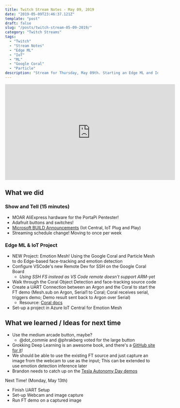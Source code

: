 ```yaml
---
title: Twitch Stream Notes - May 09, 2019
date: "2019-05-09T23:46:37.121Z"
template: "post"
draft: false
slug: "/posts/twitch-stream-05-09-2019/"
category: "Twitch Streams"
tags:
  - "Twitch"
  - "Stream Notes"
  - "Edge ML"
  - "IoT"
  - "ML"
  - "Google Coral"
  - "Particle"
description: "Stream for Thursday, May 09th. Starting an Edge ML and IoT Project with Particle and the Google Coral."
---
```


<iframe width="560" height="315" src="https://www.youtube.com/embed/fh8EouTFEpo" frameborder="0" allow="accelerometer; autoplay; encrypted-media; gyroscope; picture-in-picture" allowfullscreen></iframe>

## What we did

### Show and Tell (15 minutes)

- MOAR AliExpress hardware for the PortaPi Pentester!
- Adafruit buttons and switches!
- [Microsoft BUILD Announcements](https://azure.microsoft.com/en-us/blog/build-with-azure-iot-central-and-iot-plug-and-play/) (Iot Central, IoT Plug and Play)
- Streaming schedule change! Moving to once per week

### Edge ML & IoT Project

- NEW Project: Emotion Mesh! Using the Google Coral and Particle Mesh to do Edge-based face-tracking and emotion detection
- Configure VSCode's new Remote Dev for SSH on the Google Coral Board
  - *Using SSH FS instead as VS Code remote doesn't support ARM-yet*
- Walk through the Coral Object Detection and face-tracking source code
- Create a UART Connection between an Argon and the Coral to start the FT demo (Mesh.sub on Argon, Serial1 to Coral; Coral receives serial, triggers demo; Demo result sent back to Argon over Serial)
  - Resource: [Coral docs](https://coral.withgoogle.com/docs/dev-board/gpio/)
- Set-up a project in Azure IoT Central for Emotion Mesh

## What we learned / Ideas for next time

- Use the medium arcade button, maybe? 
  - @dot_commie and @phrakberg voted for the large button
- Grokking Deep Learning is an awesome book, and there's a [GitHub site for it](https://github.com/iamtrask/Grokking-Deep-Learning)!
- We should be able to use the existing FT source and just capture an image from the webcam to use as the input; This can be extended to use emotion detection inference later
- Brandon needs to catch up on the [Tesla Autonomy Day demos](https://www.youtube.com/watch?v=-b041NXGPZ8)

Next Time! (Monday, May 13th)

- Finish UART Setup
- Set-up Webcam and image capture
- Run FT demo on a captured image